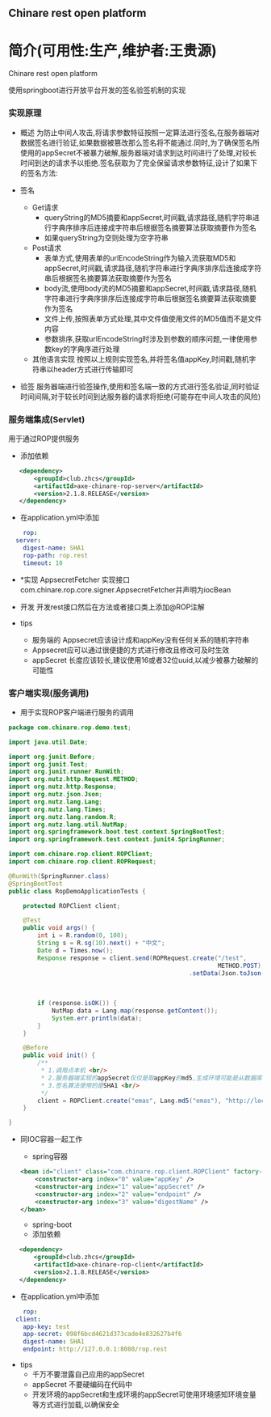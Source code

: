 ## Chinare rest open platform

简介(可用性:生产,维护者:王贵源)
==================================

Chinare rest open platform

使用springboot进行开放平台开发的签名验签机制的实现

### 实现原理

- 概述
    为防止中间人攻击,将请求参数特征按照一定算法进行签名,在服务器端对数据签名进行验证,如果数据被篡改那么签名将不能通过.同时,为了确保签名所使用的appSecret不被暴力破解,服务器端对请求到达时间进行了处理,对较长时间到达的请求予以拒绝.签名获取为了完全保留请求参数特征,设计了如果下的签名方法: 

- 签名
    + Get请求
        + queryString的MD5摘要和appSecret,时间戳,请求路径,随机字符串进行字典序排序后连接成字符串后根据签名摘要算法获取摘要作为签名
        + 如果queryString为空则处理为空字符串
    + Post请求
        + 表单方式,使用表单的urlEncodeString作为输入流获取MD5和appSecret,时间戳,请求路径,随机字符串进行字典序排序后连接成字符串后根据签名摘要算法获取摘要作为签名
        + body流,使用body流的MD5摘要和appSecret,时间戳,请求路径,随机字符串进行字典序排序后连接成字符串后根据签名摘要算法获取摘要作为签名
        + 文件上传,按照表单方式处理,其中文件值使用文件的MD5值而不是文件内容
        + 参数排序,获取urlEncodeString时涉及到参数的顺序问题,一律使用参数key的字典序进行处理
    + 其他语言实现
        按照以上规则实现签名,并将签名值appKey,时间戳,随机字符串以header方式进行传输即可
- 验签
    服务器端进行验签操作,使用和签名端一致的方式进行签名验证,同时验证时间间隔,对于较长时间到达服务器的请求将拒绝(可能存在中间人攻击的风险)
    

### 服务端集成(Servlet)

用于通过ROP提供服务

-  添加依赖

 ```xml
 	<dependency>
  		<groupId>club.zhcs</groupId>
  		<artifactId>axe-chinare-rop-server</artifactId>
  		<version>2.1.8.RELEASE</version>
  	</dependency>
 ```
-  在application.yml中添加

```yaml
	rop:
  server:
    digest-name: SHA1
    rop-path: rop.rest
    timeout: 10
```
- *实现 AppsecretFetcher
实现接口com.chinare.rop.core.signer.AppsecretFetcher并声明为iocBean
- 开发
开发rest接口然后在方法或者接口类上添加@ROP注解

- tips
    - 服务端的 Appsecret应该设计成和appKey没有任何关系的随机字符串
    - Appsecret应可以通过很便捷的方式进行修改且修改可及时生效
    - appSecret 长度应该较长,建议使用16或者32位uuid,以减少被暴力破解的可能性

### 客户端实现(服务调用)

- 用于实现ROP客户端进行服务的调用

```java
package com.chinare.rop.demo.test;

import java.util.Date;

import org.junit.Before;
import org.junit.Test;
import org.junit.runner.RunWith;
import org.nutz.http.Request.METHOD;
import org.nutz.http.Response;
import org.nutz.json.Json;
import org.nutz.lang.Lang;
import org.nutz.lang.Times;
import org.nutz.lang.random.R;
import org.nutz.lang.util.NutMap;
import org.springframework.boot.test.context.SpringBootTest;
import org.springframework.test.context.junit4.SpringRunner;

import com.chinare.rop.client.ROPClient;
import com.chinare.rop.client.ROPRequest;

@RunWith(SpringRunner.class)
@SpringBootTest
public class RopDemoApplicationTests {

    protected ROPClient client;

    @Test
    public void args() {
        int i = R.random(0, 100);
        String s = R.sg(10).next() + "中文";
        Date d = Times.now();
        Response response = client.send(ROPRequest.create("/test",
                                                          METHOD.POST)
                                                  .setData(Json.toJson(NutMap.NEW()
                                                                             .addv("i", i)
                                                                             .addv("s", s)
                                                                             .addv("d", Times.format("yyyy-MM-dd HH:mm:ss", d)))));
        if (response.isOK()) {
            NutMap data = Lang.map(response.getContent());
            System.err.println(data);
        }
    }

    @Before
    public void init() {
        /**
         * 1.调用点本机 <br/>
         * 2.服务器端实现的appSecret仅仅是取appKey的md5,生成环境可能是从数据库获取的 <br/>
         * 3.签名算法使用的是SHA1 <br/>
         */
        client = ROPClient.create("emas", Lang.md5("emas"), "http://localhost:8080/nop.endpoint", "SHA1");
    }

}

```
- 同IOC容器一起工作

	+ spring容器 
	```xml
	<bean id="client" class="com.chinare.rop.client.ROPClient" factory-method="create">
		<constructor-arg index="0" value="appKey" />
		<constructor-arg index="1" value="appSecret" />
		<constructor-arg index="2" value="endpoint" />
		<constructor-arg index="3" value="digestName" />
	</bean>
	```
  + spring-boot
  -  添加依赖

 ```xml
 	<dependency>
  		<groupId>club.zhcs</groupId>
  		<artifactId>axe-chinare-rop-client</artifactId>
  		<version>2.1.8.RELEASE</version>
  	</dependency>
 ```
-  在application.yml中添加

```yaml
	rop:
  client:
    app-key: test
    app-secret: 098f6bcd4621d373cade4e832627b4f6
    digest-name: SHA1
    endpoint: http://127.0.0.1:8080/rop.rest
```
- tips
    - 千万不要泄露自己应用的appSecret
    - appSecret 不要硬编码在代码中
    - 开发环境的appSecret和生成环境的appSecret可使用环境感知环境变量等方式进行加载,以确保安全
